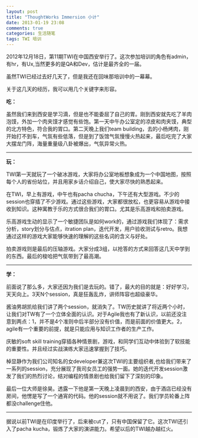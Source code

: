 ```yaml
---
layout: post
title: "ThoughtWorks Immersion 小计"
date: 2013-01-19 23:08
comments: true
categories: 生活随笔
tags: TWI 培训
---
```


2012年12月18日，第11期TWI在中国西安举行了。这次参加培训的角色有admin，有hr，有Ux,当然更多的是QA和Dev，估计是最齐全的一届。

虽然TWI已经过去好几天了，但是我还在回味那培训中的一幕幕。

关于这几天的经历，我可以用几个关键字来形容。

**吃：**

虽然我们来到西安是学习滴，但是也不能委屈了自己的胃。刚到西安就先吃了羊肉泡馍，外加一个肉夹馍才感觉有些饱。第一天中午办公室定的凉皮和肉夹馍，典型的北方特色，符合我的胃口。第二天晚上我们team building，去的小杨烤肉，刚开始打不到车，气氛有些低落，但是到了饭馆气氛慢慢火热起来，最后吃完了大家大摆龙门阵，海量重量级八卦被爆出，气氛异常火热。

**************

<!-- more -->

**玩：**

TWI第一天就玩了一个破冰游戏，大家将办公室地板想象成为一个中国地图，按照每个人的省份站位，并且用家乡话介绍自己，使大家尽快的熟悉起来。

在TWI，早上有游戏，中午也有pacha chucha，下午还有大型游戏。不少的session也穿插了不少游戏。通过这些游戏，大家都很放松，也更容易从游戏中接收到知识。这种寓教于乐的方式很合我们的胃口。尤其是乐高游戏和拍卖游戏。

乐高游戏生动的显示了一个敏捷团队是如何work的，通过游戏我们体现了：需求分析，story划分与估点，itration plan，迭代开发，用户验收测试与retro。我想通过这样的游戏大家能够快速的理解的这些名词的含义与好处。

拍卖游戏则是最后的压轴游戏。大家分成3组，以抢答的方式来回答这几天中学到的东西。最后的梭哈把气氛带到了最高潮。

**************

**学：**

前面说了那么多，大家还因为我们是去玩的。错了，最大的目的就是：好好学习，天天向上。3天N个session，真是狂轰乱炸，讲师阵容也超级豪华。

酱油男胡凯给我们讲了两个session，就消失了。TW历史就讲了将近两个小时，让我们对TW有了一个立体全面的认识。对于Agile我也有了新认识，以前还没注意到两点：1，并不是4个准则中后半部分没有价值，而是前面的价值更大。2，agile有一个重要的前提，就是只能应用与知识工作者的生产工作。

庆敏的soft skill training穿插各种情景剧，游戏，和同学们互动中体验到了软技能的重要性。并且经过实战演练大家迅速掌握到了技巧。

棹显静作为我们公司知名的女developer兼这次TWI的主要组织者,也给我们带来了一系列的session，充分展现了我司女员工的强势一面。她的迭代开发session激发了我们的热烈讨论，结对编程的情景剧也给我们留下了深刻的印象。

最后一位大师是徐昊。透露一下他是第一天晚上凌晨到的西安，由于酒店已经没有房间，他愣是写了一个通宵的代码。他的session就不用说了。我们学员轮番上阵都没challenge住他。

***************

据说以前TWI是在印度举行了，后来被cut了，只有中国保留了它。这次TWI还引入了pacha kucha，锻炼了大家的演讲能力。希望以后的TWI越办越红火。

